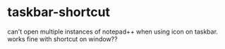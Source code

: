 # taskbar-shortcut
can't open multiple instances of notepad++ when using icon on taskbar. works fine with shortcut on window??
